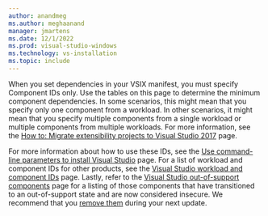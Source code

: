 ```yaml
---
author: anandmeg
ms.author: meghaanand
manager: jmartens
ms.date: 12/1/2022
ms.prod: visual-studio-windows
ms.technology: vs-installation
ms.topic: include
---
```

When you set dependencies in your VSIX manifest, you must specify Component IDs only. Use the tables on this page to determine the minimum component dependencies. In some scenarios, this might mean that you specify only one component from a workload. In other scenarios, it might mean that you specify multiple components from a single workload or multiple components from multiple workloads. For more information, see the [How to: Migrate extensibility projects to Visual Studio 2017](../../extensibility/how-to-migrate-extensibility-projects-to-visual-studio-2017.md?view=vs-2017&preserve-view=true) page.

For more information about how to use these IDs, see the [Use command-line parameters to install Visual Studio](../use-command-line-parameters-to-install-visual-studio.md) page. For a list of workload and component IDs for other products, see the [Visual Studio workload and component IDs](../workload-and-component-ids.md) page. Lastly, refer to the [Visual Studio out-of-support components](/visualstudio/install/out-of-support-components) page for a listing of those components that have transitioned to an out-of-support state and are now considered insecure. We recommend that you [remove them](/visualstudio/install/update-visual-studio?#remove-out-of-support-components) during your next update. 
